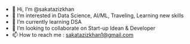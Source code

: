 - 👋 Hi, I’m @sakatazizkhan
- 👀 I’m interested in Data Science, AI/ML, Traveling, Learning new skills
- 🌱 I’m currently learning DSA
- 💞️ I’m looking to collaborate on Start-up Idean & Developer
- 📫 How to reach me : sakatazizkhan1@gmail.com

<!---
sakatazizkhan/sakatazizkhan is a ✨ special ✨ repository because its `README.md` (this file) appears on your GitHub profile.
You can click the Preview link to take a look at your changes.
--->
